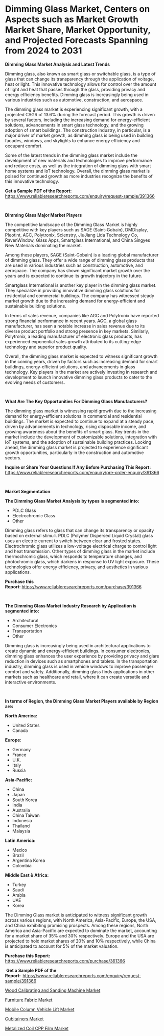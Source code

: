 <p><h1>Dimming Glass Market, Centers on Aspects such as Market Growth Market Share, Market Opportunity, and Projected Forecasts Spanning from 2024 to 2031</h1></p><p><strong>Dimming Glass Market Analysis and Latest Trends</strong></p>
<p><p>Dimming glass, also known as smart glass or switchable glass, is a type of glass that can change its transparency through the application of voltage, heat or light. This innovative technology allows for control over the amount of light and heat that passes through the glass, providing privacy and energy efficiency benefits. Dimming glass is increasingly being used in various industries such as automotive, construction, and aerospace.</p><p>The dimming glass market is experiencing significant growth, with a projected CAGR of 13.6% during the forecast period. This growth is driven by several factors, including the increasing demand for energy-efficient solutions, advancements in smart glass technology, and the growing adoption of smart buildings. The construction industry, in particular, is a major driver of market growth, as dimming glass is being used in building facades, windows, and skylights to enhance energy efficiency and occupant comfort.</p><p>Some of the latest trends in the dimming glass market include the development of new materials and technologies to improve performance and reduce costs, as well as the integration of dimming glass with smart home systems and IoT technology. Overall, the dimming glass market is poised for continued growth as more industries recognize the benefits of this innovative technology.</p></p>
<p><strong>Get a Sample PDF of the Report:&nbsp;</strong> <a href="https://www.reliableresearchreports.com/enquiry/request-sample/391366">https://www.reliableresearchreports.com/enquiry/request-sample/391366</a></p>
<p>&nbsp;</p>
<p><strong>Dimming Glass Major Market Players</strong></p>
<p><p>The competitive landscape of the Dimming Glass Market is highly competitive with key players such as SAGE (Saint-Gobain), DMDisplay, Pleotint, AGC, Polytronix, Scienstry, JiuJiang Lida Technology Co, RavenWindow, Glass Apps, Smartglass International, and China Singyes New Materials dominating the market.</p><p>Among these players, SAGE (Saint-Gobain) is a leading global manufacturer of dimming glass. They offer a wide range of dimming glass products that are used in various industries such as construction, automotive, and aerospace. The company has shown significant market growth over the years and is expected to continue its growth trajectory in the future.</p><p>Smartglass International is another key player in the dimming glass market. They specialize in providing innovative dimming glass solutions for residential and commercial buildings. The company has witnessed steady market growth due to the increasing demand for energy-efficient and sustainable building solutions.</p><p>In terms of sales revenue, companies like AGC and Polytronix have reported strong financial performance in recent years. AGC, a global glass manufacturer, has seen a notable increase in sales revenue due to its diverse product portfolio and strong presence in key markets. Similarly, Polytronix, a leading manufacturer of electronic glass products, has experienced exponential sales growth attributed to its cutting-edge technology and superior product quality.</p><p>Overall, the dimming glass market is expected to witness significant growth in the coming years, driven by factors such as increasing demand for smart buildings, energy-efficient solutions, and advancements in glass technology. Key players in the market are actively investing in research and development to launch innovative dimming glass products to cater to the evolving needs of customers.</p></p>
<p>&nbsp;</p>
<p><strong>What Are The Key Opportunities For Dimming Glass Manufacturers?</strong></p>
<p><p>The dimming glass market is witnessing rapid growth due to the increasing demand for energy-efficient solutions in commercial and residential buildings. The market is expected to continue to expand at a steady pace, driven by advancements in technology, rising disposable income, and growing awareness about the benefits of smart glass. Key trends in the market include the development of customizable solutions, integration with IoT systems, and the adoption of sustainable building practices. Looking ahead, the dimming glass market is projected to experience significant growth opportunities, particularly in the construction and automotive sectors.</p></p>
<p><strong>Inquire or Share Your Questions If Any Before Purchasing This Report:</strong> <a href="https://www.reliableresearchreports.com/enquiry/pre-order-enquiry/391366">https://www.reliableresearchreports.com/enquiry/pre-order-enquiry/391366</a></p>
<p>&nbsp;</p>
<p><strong>Market Segmentation</strong></p>
<p><strong>The Dimming Glass Market Analysis by types is segmented into:</strong></p>
<p><ul><li>PDLC Glass</li><li>Electrochromic Glass</li><li>Other</li></ul></p>
<p><p>Dimming glass refers to glass that can change its transparency or opacity based on external stimuli. PDLC (Polymer Dispersed Liquid Crystal) glass uses an electric current to switch between clear and frosted states. Electrochromic glass utilizes a low-voltage electrical charge to control light and heat transmission. Other types of dimming glass in the market include thermochromic glass, which responds to temperature changes, and photochromic glass, which darkens in response to UV light exposure. These technologies offer energy efficiency, privacy, and aesthetics in various applications.</p></p>
<p><strong>Purchase this Report:&nbsp;</strong><a href="https://www.reliableresearchreports.com/purchase/391366">https://www.reliableresearchreports.com/purchase/391366</a></p>
<p>&nbsp;</p>
<p><strong>The Dimming Glass Market Industry Research by Application is segmented into:</strong></p>
<p><ul><li>Architectural</li><li>Consumer Electronics</li><li>Transportation</li><li>Other</li></ul></p>
<p><p>Dimming glass is increasingly being used in architectural applications to create dynamic and energy-efficient buildings. In consumer electronics, dimming glass enhances the user experience by providing privacy and glare reduction in devices such as smartphones and tablets. In the transportation industry, dimming glass is used in vehicle windows to improve passenger comfort and safety. Additionally, dimming glass finds applications in other markets such as healthcare and retail, where it can create versatile and interactive environments.</p></p>
<p>&nbsp;</p>
<p><strong>In terms of Region, the Dimming Glass Market Players available by Region are:</strong></p>
<p>
    <p> <strong> North America: </strong>
        <ul>
            <li>United States</li>
            <li>Canada</li>
        </ul>
        </p> 
    <p> <strong> Europe: </strong>
        <ul>
            <li>Germany</li>
            <li>France</li>
            <li>U.K.</li>
            <li>Italy</li>
            <li>Russia</li>
        </ul>
        </p> 
    <p> <strong> Asia-Pacific: </strong>
        <ul>
            <li>China</li>
            <li>Japan</li>
            <li>South Korea</li>
            <li>India</li>
            <li>Australia</li>
            <li>China Taiwan</li>
            <li>Indonesia</li>
            <li>Thailand</li>
            <li>Malaysia</li>
        </ul>
        </p> 
    <p> <strong> Latin America: </strong>
        <ul>
            <li>Mexico</li>
            <li>Brazil</li>
            <li>Argentina Korea</li>
            <li>Colombia</li>
        </ul>
        </p> 
    <p> <strong> Middle East & Africa: </strong>
        <ul>
            <li>Turkey</li>
            <li>Saudi</li>
            <li>Arabia</li>
            <li>UAE</li>
            <li>Korea</li>
        </ul>
    </p>
    </p>
<p><p>The Dimming Glass market is anticipated to witness significant growth across various regions, with North America, Asia-Pacific, Europe, the USA, and China exhibiting promising prospects. Among these regions, North America and Asia-Pacific are expected to dominate the market, accounting for a market share of 35% and 30% respectively. Europe and the USA are projected to hold market shares of 20% and 10% respectively, while China is anticipated to account for 5% of the market valuation.</p></p>
<p><strong>Purchase this Report: </strong><a href="https://www.reliableresearchreports.com/purchase/391366">https://www.reliableresearchreports.com/purchase/391366</a></p>
<p>&nbsp;<strong>Get a Sample PDF of the Report:&nbsp;&nbsp;</strong><a href="https://www.reliableresearchreports.com/enquiry/request-sample/391366">https://www.reliableresearchreports.com/enquiry/request-sample/391366</a></p>
<p><strong></strong></p>
<p><p><a href="https://rainy-horn-d69.notion.site/Wood-Calibrating-and-Sanding-Machine-Market-Size-Share-Trends-Analysis-Report-By-Application-Reg-cd2024c1376d489e95519593e3108ae3">Wood Calibrating and Sanding Machine Market</a></p><p><a href="https://view.publitas.com/reportprime-1/furniture-fabric-market-provides-a-comprehensive-analysis-including-a-macro-overview-of-the-market-as-well-as-micro-details-such-as-market-size-and-competitive-landscape/">Furniture Fabric Market</a></p><p><a href="https://woozy-pyroraptor-a1f.notion.site/Mobile-Column-Vehicle-Lift-Market-Provides-a-Comprehensive-Analysis-Including-a-Macro-Overview-of-th-96c8760691bf49b9bc1d36592e46e791">Mobile Column Vehicle Lift Market</a></p><p><a href="https://view.publitas.com/reportprime-1/cubitainers-market-size-global-industry-overview-market-segmentation-and-forecast-2024-to-2031/">Cubitainers Market</a></p><p><a href="https://github.com/edytherolanlouisejk1miz0wig/Market-Research-Report-List-1/blob/main/metalized-coil-cpp-film-market.md">Metalized Coil CPP Film Market</a></p></p>